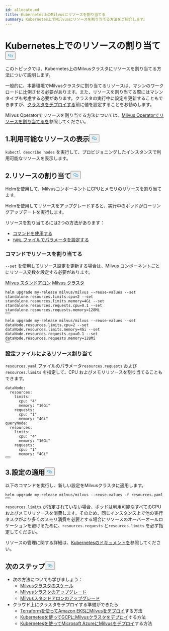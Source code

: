 ```yaml
---
id: allocate.md
title: Kubernetes上のMilvusにリソースを割り当てる
summary: Kubernetes上でMilvusにリソースを割り当てる方法をご紹介します。
---
```

<h1 id="Allocate-Resources-on-Kubernetes" class="common-anchor-header">Kubernetes上でのリソースの割り当て<button data-href="#Allocate-Resources-on-Kubernetes" class="anchor-icon" translate="no">
      <svg translate="no"
        aria-hidden="true"
        focusable="false"
        height="20"
        version="1.1"
        viewBox="0 0 16 16"
        width="16"
      >
        <path
          fill="#0092E4"
          fill-rule="evenodd"
          d="M4 9h1v1H4c-1.5 0-3-1.69-3-3.5S2.55 3 4 3h4c1.45 0 3 1.69 3 3.5 0 1.41-.91 2.72-2 3.25V8.59c.58-.45 1-1.27 1-2.09C10 5.22 8.98 4 8 4H4c-.98 0-2 1.22-2 2.5S3 9 4 9zm9-3h-1v1h1c1 0 2 1.22 2 2.5S13.98 12 13 12H9c-.98 0-2-1.22-2-2.5 0-.83.42-1.64 1-2.09V6.25c-1.09.53-2 1.84-2 3.25C6 11.31 7.55 13 9 13h4c1.45 0 3-1.69 3-3.5S14.5 6 13 6z"
        ></path>
      </svg>
    </button></h1><p>このトピックでは、Kubernetes上のMilvusクラスタにリソースを割り当てる方法について説明します。</p>
<p>一般的に、本番環境でMilvusクラスタに割り当てるリソースは、マシンのワークロードに比例させる必要があります。また、リソースを割り当てる際にはマシンタイプも考慮する必要があります。クラスタの実行中に設定を更新することもできますが、<a href="/docs/ja/install_cluster-helm.md">クラスタをデプロイする</a>前に値を設定することをお勧めします。</p>
<div class="alert note">
<p>Milvus Operatorでリソースを割り当てる方法については、<a href="https://github.com/zilliztech/milvus-operator/blob/main/docs/administration/allocate-resources.md#allocate-resources-with-milvus-operator">Milvus Operatorでリソースを割り当てるを</a>参照してください。</p>
</div>
<h2 id="1-View-available-resources" class="common-anchor-header">1.利用可能なリソースの表示<button data-href="#1-View-available-resources" class="anchor-icon" translate="no">
      <svg translate="no"
        aria-hidden="true"
        focusable="false"
        height="20"
        version="1.1"
        viewBox="0 0 16 16"
        width="16"
      >
        <path
          fill="#0092E4"
          fill-rule="evenodd"
          d="M4 9h1v1H4c-1.5 0-3-1.69-3-3.5S2.55 3 4 3h4c1.45 0 3 1.69 3 3.5 0 1.41-.91 2.72-2 3.25V8.59c.58-.45 1-1.27 1-2.09C10 5.22 8.98 4 8 4H4c-.98 0-2 1.22-2 2.5S3 9 4 9zm9-3h-1v1h1c1 0 2 1.22 2 2.5S13.98 12 13 12H9c-.98 0-2-1.22-2-2.5 0-.83.42-1.64 1-2.09V6.25c-1.09.53-2 1.84-2 3.25C6 11.31 7.55 13 9 13h4c1.45 0 3-1.69 3-3.5S14.5 6 13 6z"
        ></path>
      </svg>
    </button></h2><p><code translate="no">kubectl describe nodes</code> を実行して、プロビジョニングしたインスタンスで利用可能なリソースを表示します。</p>
<h2 id="2-Allocate-resources" class="common-anchor-header">2.リソースの割り当て<button data-href="#2-Allocate-resources" class="anchor-icon" translate="no">
      <svg translate="no"
        aria-hidden="true"
        focusable="false"
        height="20"
        version="1.1"
        viewBox="0 0 16 16"
        width="16"
      >
        <path
          fill="#0092E4"
          fill-rule="evenodd"
          d="M4 9h1v1H4c-1.5 0-3-1.69-3-3.5S2.55 3 4 3h4c1.45 0 3 1.69 3 3.5 0 1.41-.91 2.72-2 3.25V8.59c.58-.45 1-1.27 1-2.09C10 5.22 8.98 4 8 4H4c-.98 0-2 1.22-2 2.5S3 9 4 9zm9-3h-1v1h1c1 0 2 1.22 2 2.5S13.98 12 13 12H9c-.98 0-2-1.22-2-2.5 0-.83.42-1.64 1-2.09V6.25c-1.09.53-2 1.84-2 3.25C6 11.31 7.55 13 9 13h4c1.45 0 3-1.69 3-3.5S14.5 6 13 6z"
        ></path>
      </svg>
    </button></h2><p>Helmを使用して、MilvusコンポーネントにCPUとメモリのリソースを割り当てます。</p>
<div class="alert note">
Helmを使用してリソースをアップグレードすると、実行中のポッドがローリングアップデートを実行します。</div>
<p>リソースを割り当てるには2つの方法があります：</p>
<ul>
<li><a href="/docs/ja/allocate.md#Allocate-resources-with-commands">コマンドを使用する</a></li>
<li><a href="/docs/ja/allocate.md#Allocate-resources-by-setting-configuration-file"> <code translate="no">YAML</code> ファイルでパラメータを設定する</a></li>
</ul>
<h3 id="Allocate-resources-with-commands" class="common-anchor-header">コマンドでリソースを割り当てる</h3><p><code translate="no">--set</code> を使用してリソース設定を更新する場合は、Milvus コンポーネントごとにリソース変数を設定する必要があります。</p>
<div class="filter">
<a href="#standalone">Milvus スタンドアロン</a> <a href="#cluster">Milvus クラスタ</a></div>
<div class="table-wrapper filter-standalone" markdown="block">
<pre><code translate="no" class="language-Shell">helm upgrade my-release milvus/milvus --reuse-values --set standalone.resources.limits.cpu=2 --set standalone.resources.limits.memory=4Gi --set standalone.resources.requests.cpu=0.1 --set standalone.resources.requests.memory=128Mi
<button class="copy-code-btn"></button></code></pre>
</div>
<div class="table-wrapper filter-cluster" markdown="block">
<pre><code translate="no" class="language-Shell">helm upgrade my-release milvus/milvus --reuse-values --set dataNode.resources.limits.cpu=2 --set dataNode.resources.limits.memory=4Gi --set dataNode.resources.requests.cpu=0.1 --set dataNode.resources.requests.memory=128Mi
<button class="copy-code-btn"></button></code></pre>
</div>
<h3 id="Allocate-resources-by-setting-configuration-file" class="common-anchor-header">設定ファイルによるリソース割り当て</h3><p><code translate="no">resources.yaml</code> ファイルのパラメータ<code translate="no">resources.requests</code> および<code translate="no">resources.limits</code> を指定して、CPU およびメモリリソースを割り当てることもできます。</p>
<pre><code translate="no" class="language-Yaml"><span class="hljs-attr">dataNode:</span>
  <span class="hljs-attr">resources:</span>
    <span class="hljs-attr">limits:</span>
      <span class="hljs-attr">cpu:</span> <span class="hljs-string">&quot;4&quot;</span>
      <span class="hljs-attr">memory:</span> <span class="hljs-string">&quot;16Gi&quot;</span>
    <span class="hljs-attr">requests:</span>
      <span class="hljs-attr">cpu:</span> <span class="hljs-string">&quot;1&quot;</span>
      <span class="hljs-attr">memory:</span> <span class="hljs-string">&quot;4Gi&quot;</span>
<span class="hljs-attr">queryNode:</span>
  <span class="hljs-attr">resources:</span>
    <span class="hljs-attr">limits:</span>
      <span class="hljs-attr">cpu:</span> <span class="hljs-string">&quot;4&quot;</span>
      <span class="hljs-attr">memory:</span> <span class="hljs-string">&quot;16Gi&quot;</span>
    <span class="hljs-attr">requests:</span>
      <span class="hljs-attr">cpu:</span> <span class="hljs-string">&quot;1&quot;</span>
      <span class="hljs-attr">memory:</span> <span class="hljs-string">&quot;4Gi&quot;</span>
<button class="copy-code-btn"></button></code></pre>
<h2 id="3-Apply-configurations" class="common-anchor-header">3.設定の適用<button data-href="#3-Apply-configurations" class="anchor-icon" translate="no">
      <svg translate="no"
        aria-hidden="true"
        focusable="false"
        height="20"
        version="1.1"
        viewBox="0 0 16 16"
        width="16"
      >
        <path
          fill="#0092E4"
          fill-rule="evenodd"
          d="M4 9h1v1H4c-1.5 0-3-1.69-3-3.5S2.55 3 4 3h4c1.45 0 3 1.69 3 3.5 0 1.41-.91 2.72-2 3.25V8.59c.58-.45 1-1.27 1-2.09C10 5.22 8.98 4 8 4H4c-.98 0-2 1.22-2 2.5S3 9 4 9zm9-3h-1v1h1c1 0 2 1.22 2 2.5S13.98 12 13 12H9c-.98 0-2-1.22-2-2.5 0-.83.42-1.64 1-2.09V6.25c-1.09.53-2 1.84-2 3.25C6 11.31 7.55 13 9 13h4c1.45 0 3-1.69 3-3.5S14.5 6 13 6z"
        ></path>
      </svg>
    </button></h2><p>以下のコマンドを実行し、新しい設定をMilvusクラスタに適用します。</p>
<pre><code translate="no" class="language-Shell">helm upgrade my-release milvus/milvus --reuse-values -f resources.yaml
<button class="copy-code-btn"></button></code></pre>
<div class="alert note">
<code translate="no">resources.limits</code> が指定されていない場合、ポッドは利用可能なすべてのCPUおよびメモリリソースを消費します。そのため、同じインスタンス上で他の実行タスクがより多くのメモリ消費を必要とする場合にリソースのオーバーオールロケーションを避けるために、<code translate="no">resources.requests</code> と<code translate="no">resources.limits</code> を必ず指定してください。</div>
<p>リソースの管理に関する詳細は、<a href="https://kubernetes.io/docs/concepts/configuration/manage-compute-resources-container/">Kubernetesのドキュメントを</a>参照してください。</p>
<h2 id="Whats-next" class="common-anchor-header">次のステップ<button data-href="#Whats-next" class="anchor-icon" translate="no">
      <svg translate="no"
        aria-hidden="true"
        focusable="false"
        height="20"
        version="1.1"
        viewBox="0 0 16 16"
        width="16"
      >
        <path
          fill="#0092E4"
          fill-rule="evenodd"
          d="M4 9h1v1H4c-1.5 0-3-1.69-3-3.5S2.55 3 4 3h4c1.45 0 3 1.69 3 3.5 0 1.41-.91 2.72-2 3.25V8.59c.58-.45 1-1.27 1-2.09C10 5.22 8.98 4 8 4H4c-.98 0-2 1.22-2 2.5S3 9 4 9zm9-3h-1v1h1c1 0 2 1.22 2 2.5S13.98 12 13 12H9c-.98 0-2-1.22-2-2.5 0-.83.42-1.64 1-2.09V6.25c-1.09.53-2 1.84-2 3.25C6 11.31 7.55 13 9 13h4c1.45 0 3-1.69 3-3.5S14.5 6 13 6z"
        ></path>
      </svg>
    </button></h2><ul>
<li>次の方法についても学びましょう：<ul>
<li><a href="/docs/ja/scaleout.md">Milvusクラスタのスケール</a></li>
<li><a href="/docs/ja/upgrade_milvus_cluster-operator.md">Milvusクラスタのアップグレード</a></li>
<li><a href="/docs/ja/upgrade_milvus_standalone-operator.md">Milvusスタンドアロンのアップグレード</a></li>
</ul></li>
<li>クラウド上にクラスタをデプロイする準備ができたら<ul>
<li><a href="/docs/ja/eks.md">Terraformを使ってAmazon EKSにMilvusをデプロイ</a>する方法</li>
<li><a href="/docs/ja/gcp.md">Kubernetesを使ってGCPにMilvusクラスタをデプロイ</a>する方法</li>
<li><a href="/docs/ja/azure.md">Kubernetesを使ってMicrosoft AzureにMilvusをデプロイ</a>する方法</li>
</ul></li>
</ul>
